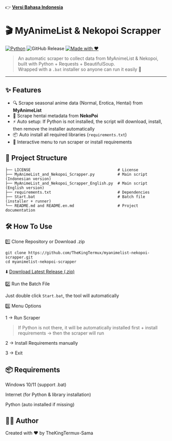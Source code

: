 👉 **[Versi Bahasa Indonesia](./README.md)**

# 🎬 MyAnimeList & Nekopoi Scrapper

[![Python](https://img.shields.io/badge/Python-3.13.3-blue?logo=python)](https://www.python.org/)
![GitHub Release](https://img.shields.io/github/v/release/TheKingTermux/myanimelist-nekopoi-scrapper)
[![Made with ❤️](https://img.shields.io/badge/Made%20with-%E2%9D%A4-red)]()

> An automatic scraper to collect data from MyAnimeList & Nekopoi, built with Python + Requests + BeautifulSoup.  
> Wrapped with a `.bat` installer so anyone can run it easily 🚀

---

## ✨ Features
- 🔍 Scrape seasonal anime data (Normal, Erotica, Hentai) from **MyAnimeList**  
- 🔞 Scrape hentai metadata from **NekoPoi**  
- ⚡ Auto setup: If Python is not installed, the script will download, install, then remove the installer automatically  
- 📦 Auto install all required libraries (`requirements.txt`)  
- 🔁 Interactive menu to run scraper or install requirements  

## 📂 Project Structure
```
├── LICENSE                                      # License
├── MyAnimeList_and_Nekopoi_Scrapper.py          # Main script (Indonesian version)
├── MyAnimeList_and_Nekopoi_Scrapper_English.py  # Main script (English version)
├── requirements.txt                             # Dependencies
├── Start.bat                                    # Batch file (installer + runner)
└── README.md and README.en.md                   # Project documentation
```

## 🛠️ How To Use

1️⃣ Clone Repository or Download .zip
```
git clone https://github.com/TheKingTermux/myanimelist-nekopoi-scrapper.git
cd myanimelist-nekopoi-scrapper
```

⬇️ [Download Latest Release (.zip)](https://github.com/TheKingTermux/myanimelist-nekopoi-scrapper/releases/latest)

2️⃣ Run the Batch File

Just double click `Start.bat`, the tool will automatically

3️⃣ Menu Options

1 → Run Scraper
> If Python is not there, it will be automatically installed first + install requirements → then the scraper will run

2 → Install Requirements manually

3 → Exit


## 📦 Requirements

Windows 10/11 (support .bat)

Internet (for Python & library installation)

Python (auto installed if missing)


## 👨‍💻 Author

Created with ❤️ by TheKingTermux-Sama
